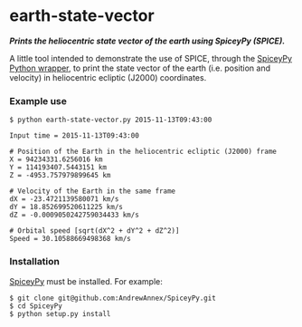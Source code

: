 # earth-state-vector 
***Prints the heliocentric state vector of the earth using SpiceyPy (SPICE).***

A little tool intended to demonstrate the use of SPICE, through the [SpiceyPy Python wrapper](http://spiceypy.readthedocs.org), to print the state vector of the earth (i.e. position and velocity) in heliocentric ecliptic (J2000) coordinates.

### Example use
```
$ python earth-state-vector.py 2015-11-13T09:43:00

Input time = 2015-11-13T09:43:00

# Position of the Earth in the heliocentric ecliptic (J2000) frame
X = 94234331.6256016 km
Y = 114193407.5443151 km
Z = -4953.757979899645 km

# Velocity of the Earth in the same frame
dX = -23.4721139580071 km/s
dY = 18.852699520611225 km/s
dZ = -0.0009050242759034433 km/s

# Orbital speed [sqrt(dX^2 + dY^2 + dZ^2)]
Speed = 30.10588669498368 km/s
```

### Installation

[SpiceyPy](http://spiceypy.readthedocs.org) must be installed.
For example:
```
$ git clone git@github.com:AndrewAnnex/SpiceyPy.git
$ cd SpiceyPy
$ python setup.py install
```

